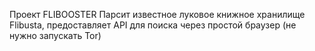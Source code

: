 Проект FLIBOOSTER
Парсит известное луковое книжное хранилище Flibusta, предоставляет API для поиска через простой браузер (не нужно запускать Tor)
